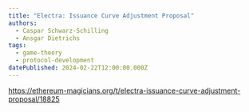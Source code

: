 ```yaml
---
title: "Electra: Issuance Curve Adjustment Proposal"
authors:
  - Caspar Schwarz-Schilling
  - Ansgar Dietrichs
tags:
  - game-theory
  - protocol-development
datePublished: 2024-02-22T12:00:00.000Z
---
```


<https://ethereum-magicians.org/t/electra-issuance-curve-adjustment-proposal/18825>
